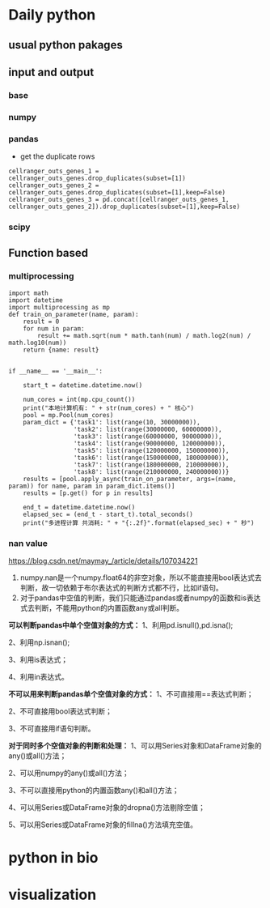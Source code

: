 # Daily python
## usual python pakages

## input and output
### base
### numpy
### pandas

- get the duplicate rows
```
cellranger_outs_genes_1 = cellranger_outs_genes.drop_duplicates(subset=[1])
cellranger_outs_genes_2 = cellranger_outs_genes.drop_duplicates(subset=[1],keep=False)
cellranger_outs_genes_3 = pd.concat([cellranger_outs_genes_1, cellranger_outs_genes_2]).drop_duplicates(subset=[1],keep=False)
```
### scipy


## Function based 
### multiprocessing
```
import math
import datetime
import multiprocessing as mp
def train_on_parameter(name, param):
    result = 0
    for num in param:
        result += math.sqrt(num * math.tanh(num) / math.log2(num) / math.log10(num))
    return {name: result}


if __name__ == '__main__':

    start_t = datetime.datetime.now()

    num_cores = int(mp.cpu_count())
    print("本地计算机有: " + str(num_cores) + " 核心")
    pool = mp.Pool(num_cores)
    param_dict = {'task1': list(range(10, 30000000)),
                  'task2': list(range(30000000, 60000000)),
                  'task3': list(range(60000000, 90000000)),
                  'task4': list(range(90000000, 120000000)),
                  'task5': list(range(120000000, 150000000)),
                  'task6': list(range(150000000, 180000000)),
                  'task7': list(range(180000000, 210000000)),
                  'task8': list(range(210000000, 240000000))}
    results = [pool.apply_async(train_on_parameter, args=(name, param)) for name, param in param_dict.items()]
    results = [p.get() for p in results]

    end_t = datetime.datetime.now()
    elapsed_sec = (end_t - start_t).total_seconds()
    print("多进程计算 共消耗: " + "{:.2f}".format(elapsed_sec) + " 秒")

```

### nan value
https://blog.csdn.net/maymay_/article/details/107034221
1. numpy.nan是一个numpy.float64的非空对象，所以不能直接用bool表达式去判断，故一切依赖于布尔表达式的判断方式都不行，比如if语句。
2. 对于pandas中空值的判断，我们只能通过pandas或者numpy的函数和is表达式去判断，不能用python的内置函数any或all判断。


**可以判断pandas中单个空值对象的方式：**
1、利用pd.isnull(),pd.isna();

2、利用np.isnan();

3、利用is表达式；

4、利用in表达式。

**不可以用来判断pandas单个空值对象的方式：**
1、不可直接用==表达式判断；

2、不可直接用bool表达式判断；

3、不可直接用if语句判断。

**对于同时多个空值对象的判断和处理：**
1、可以用Series对象和DataFrame对象的any()或all()方法；

2、可以用numpy的any()或all()方法；

3、不可以直接用python的内置函数any()和all()方法；

4、可以用Series或DataFrame对象的dropna()方法剔除空值；

5、可以用Series或DataFrame对象的fillna()方法填充空值。



# python in bio


# visualization
